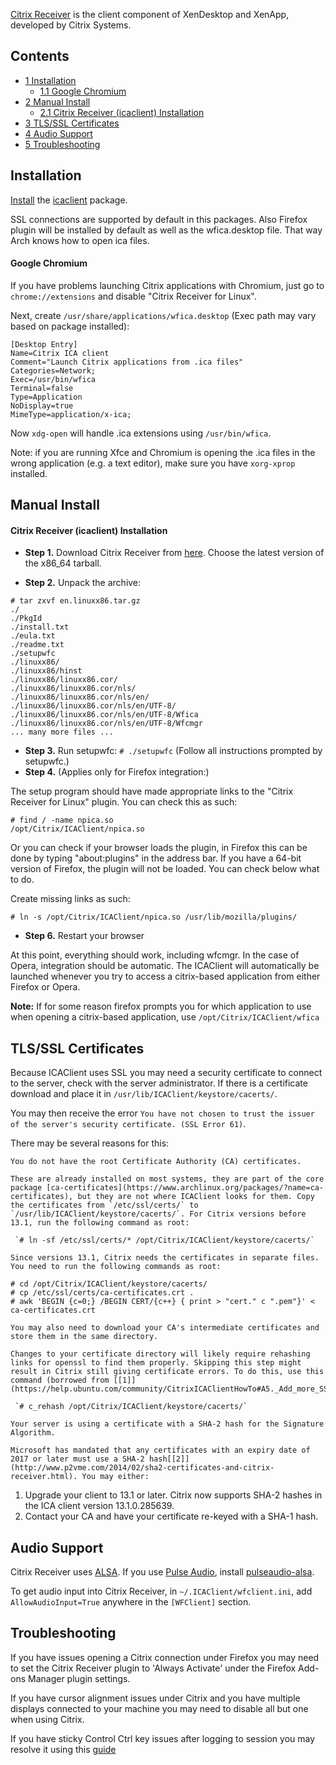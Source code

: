 [Citrix Receiver](https://en.wikipedia.org/wiki/Citrix_Receiver "wikipedia:Citrix Receiver") is the client component of XenDesktop and XenApp, developed by Citrix Systems.

## Contents

*   [1 Installation](#Installation)
    *   [1.1 Google Chromium](#Google_Chromium)
*   [2 Manual Install](#Manual_Install)
    *   [2.1 Citrix Receiver (icaclient) Installation](#Citrix_Receiver_.28icaclient.29_Installation)
*   [3 TLS/SSL Certificates](#TLS.2FSSL_Certificates)
*   [4 Audio Support](#Audio_Support)
*   [5 Troubleshooting](#Troubleshooting)

## Installation

[Install](/index.php/Install "Install") the [icaclient](https://aur.archlinux.org/packages/icaclient/) package.

SSL connections are supported by default in this packages. Also Firefox plugin will be installed by default as well as the wfica.desktop file. That way Arch knows how to open ica files.

#### Google Chromium

If you have problems launching Citrix applications with Chromium, just go to `chrome://extensions` and disable "Citrix Receiver for Linux".

Next, create `/usr/share/applications/wfica.desktop` (Exec path may vary based on package installed):

```
[Desktop Entry]
Name=Citrix ICA client
Comment="Launch Citrix applications from .ica files"
Categories=Network;
Exec=/usr/bin/wfica
Terminal=false
Type=Application
NoDisplay=true
MimeType=application/x-ica;
```

Now `xdg-open` will handle .ica extensions using `/usr/bin/wfica`.

Note: if you are running Xfce and Chromium is opening the .ica files in the wrong application (e.g. a text editor), make sure you have `xorg-xprop` installed.

## Manual Install

#### Citrix Receiver (icaclient) Installation

*   **Step 1.** Download Citrix Receiver from [here](https://www.citrix.com/downloads/citrix-receiver/linux/receiver-for-linux-latest.html). Choose the latest version of the x86_64 tarball.

*   **Step 2.** Unpack the archive:

```
# tar zxvf en.linuxx86.tar.gz
./
./PkgId
./install.txt
./eula.txt
./readme.txt
./setupwfc
./linuxx86/
./linuxx86/hinst
./linuxx86/linuxx86.cor/
./linuxx86/linuxx86.cor/nls/
./linuxx86/linuxx86.cor/nls/en/
./linuxx86/linuxx86.cor/nls/en/UTF-8/
./linuxx86/linuxx86.cor/nls/en/UTF-8/Wfica
./linuxx86/linuxx86.cor/nls/en/UTF-8/Wfcmgr
... many more files ...

```

*   **Step 3.** Run setupwfc: `# ./setupwfc` (Follow all instructions prompted by setupwfc.)
*   **Step 4.** (Applies only for Firefox integration:)

The setup program should have made appropriate links to the "Citrix Receiver for Linux" plugin. You can check this as such:

```
# find / -name npica.so
/opt/Citrix/ICAClient/npica.so

```

Or you can check if your browser loads the plugin, in Firefox this can be done by typing "about:plugins" in the address bar. If you have a 64-bit version of Firefox, the plugin will not be loaded. You can check below what to do.

Create missing links as such:

 `# ln -s /opt/Citrix/ICAClient/npica.so /usr/lib/mozilla/plugins/` 

*   **Step 6.** Restart your browser

At this point, everything should work, including wfcmgr. In the case of Opera, integration should be automatic. The ICAClient will automatically be launched whenever you try to access a citrix-based application from either Firefox or Opera.

**Note:** If for some reason firefox prompts you for which application to use when opening a citrix-based application, use `/opt/Citrix/ICAClient/wfica`

## TLS/SSL Certificates

Because ICAClient uses SSL you may need a security certificate to connect to the server, check with the server administrator. If there is a certificate download and place it in `/usr/lib/ICAClient/keystore/cacerts/`.

You may then receive the error `You have not chosen to trust the issuer of the server's security certificate. (SSL Error 61)`.

There may be several reasons for this:

	You do not have the root Certificate Authority (CA) certificates.

	These are already installed on most systems, they are part of the core package [ca-certificates](https://www.archlinux.org/packages/?name=ca-certificates), but they are not where ICAClient looks for them. Copy the certificates from `/etc/ssl/certs/` to `/usr/lib/ICAClient/keystore/cacerts/`. For Citrix versions before 13.1, run the following command as root:

	 `# ln -sf /etc/ssl/certs/* /opt/Citrix/ICAClient/keystore/cacerts/` 

	Since versions 13.1, Citrix needs the certificates in separate files. You need to run the following commands as root:

```
# cd /opt/Citrix/ICAClient/keystore/cacerts/
# cp /etc/ssl/certs/ca-certificates.crt .
# awk 'BEGIN {c=0;} /BEGIN CERT/{c++} { print > "cert." c ".pem"}' < ca-certificates.crt

```

	You may also need to download your CA's intermediate certificates and store them in the same directory.

	Changes to your certificate directory will likely require rehashing links for openssl to find them properly. Skipping this step might result in Citrix still giving certificate errors. To do this, use this command (borrowed from [[1]](https://help.ubuntu.com/community/CitrixICAClientHowTo#A5._Add_more_SSL_certificates))

	 `# c_rehash /opt/Citrix/ICAClient/keystore/cacerts/` 

	Your server is using a certificate with a SHA-2 hash for the Signature Algorithm.

	Microsoft has mandated that any certificates with an expiry date of 2017 or later must use a SHA-2 hash[[2]](http://www.p2vme.com/2014/02/sha2-certificates-and-citrix-receiver.html). You may either:

1.  Upgrade your client to 13.1 or later. Citrix now supports SHA-2 hashes in the ICA client version 13.1.0.285639.
2.  Contact your CA and have your certificate re-keyed with a SHA-1 hash.

## Audio Support

Citrix Receiver uses [ALSA](https://en.wikipedia.org/wiki/Advanced_Linux_Sound_Architecture "wikipedia:Advanced Linux Sound Architecture"). If you use [Pulse Audio](https://en.wikipedia.org/wiki/Pulse_Audio "wikipedia:Pulse Audio"), install [pulseaudio-alsa](https://www.archlinux.org/packages/?name=pulseaudio-alsa).

To get audio input into Citrix Receiver, in `~/.ICAClient/wfclient.ini`, add `AllowAudioInput=True` anywhere in the `[WFClient]` section.

## Troubleshooting

If you have issues opening a Citrix connection under Firefox you may need to set the Citrix Receiver plugin to 'Always Activate' under the Firefox Add-ons Manager plugin settings.

If you have cursor alignment issues under Citrix and you have multiple displays connected to your machine you may need to disable all but one when using Citrix.

If you have sticky Control Ctrl key issues after logging to session you may resolve it using this [guide](http://looselytyped.blogspot.com/2014/08/fixing-sticky-control-key-issues-with.html)